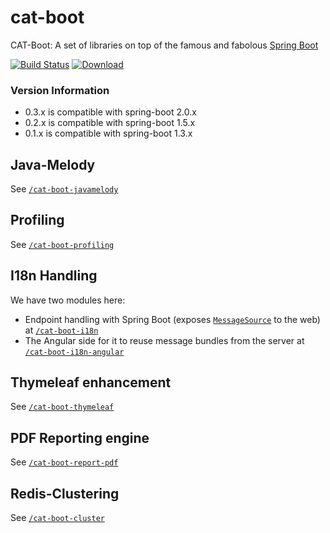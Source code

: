 # cat-boot

CAT-Boot: A set of libraries on top of the famous and fabolous [Spring Boot](https://projects.spring.io/spring-boot/)

[![Build Status](https://travis-ci.org/Catalysts/cat-boot.svg?branch=master)](https://travis-ci.org/Catalysts/cat-boot)
[ ![Download](https://api.bintray.com/packages/catalysts/catalysts-jars/cat-boot/images/download.svg) ](https://bintray.com/catalysts/catalysts-jars/cat-boot/_latestVersion)

### Version Information

* 0.3.x is compatible with spring-boot 2.0.x
* 0.2.x is compatible with spring-boot 1.5.x
* 0.1.x is compatible with spring-boot 1.3.x

## Java-Melody

See [`/cat-boot-javamelody`](/cat-boot-javamelody)

## Profiling

See [`/cat-boot-profiling`](/cat-boot-profiling)

## I18n Handling

We have two modules here:

* Endpoint handling with Spring Boot (exposes [`MessageSource`](https://docs.spring.io/spring/docs/current/javadoc-api/org/springframework/context/MessageSource.html) to the web) at [`/cat-boot-i18n`](/cat-boot-i18n)
* The Angular side for it to reuse message bundles from the server at [`/cat-boot-i18n-angular`](/cat-boot-i18n-angular) 

## Thymeleaf enhancement

See [`/cat-boot-thymeleaf`](/cat-boot-thymeleaf)

## PDF Reporting engine

See [`/cat-boot-report-pdf`](/cat-boot-report-pdf)

## Redis-Clustering

See [`/cat-boot-cluster`](/cat-boot-cluster)